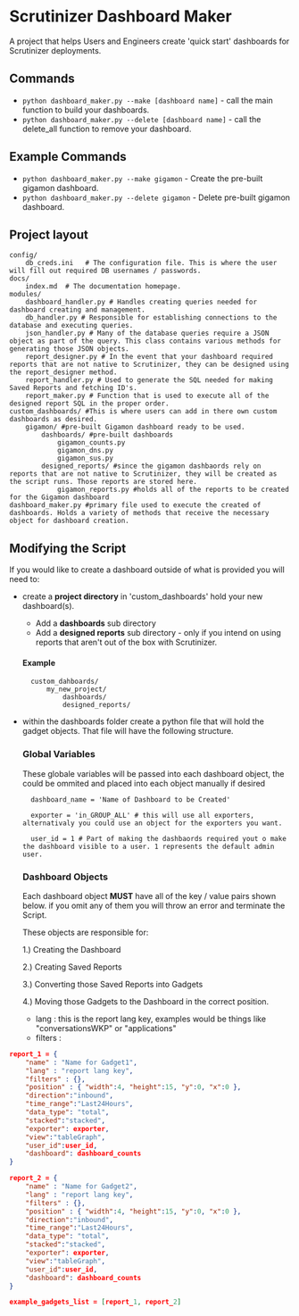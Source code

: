 # Scrutinizer Dashboard Maker

A project that helps Users and Engineers create 'quick start' dashboards for Scrutinizer deployments. 

## Commands


* `python dashboard_maker.py --make [dashboard name]` - call the main function to build your dashboards.
* `python dashboard_maker.py --delete [dashboard name]` - call the delete_all function to remove your dashboard.

## Example Commands 

* `python dashboard_maker.py --make gigamon` - Create the pre-built gigamon dashboard.
* `python dashboard_maker.py --delete gigamon` - Delete pre-built gigamon dashboard.


## Project layout

    config/
        db_creds.ini   # The configuration file. This is where the user will fill out required DB usernames / passwords.
    docs/ 
        index.md  # The documentation homepage.
    modules/
        dashboard_handler.py # Handles creating queries needed for dashboard creating and management. 
        db_handler.py # Responsible for establishing connections to the database and executing queries.
        json_handler.py # Many of the database queries require a JSON object as part of the query. This class contains various methods for generating those JSON objects. 
        report_designer.py # In the event that your dashboard required reports that are not native to Scrutinizer, they can be designed using the report_designer method. 
        report_handler.py # Used to generate the SQL needed for making Saved Reports and fetching ID's. 
        report_maker.py # Function that is used to execute all of the designed report SQL in the proper order. 
    custom_dashboards/ #This is where users can add in there own custom dashboards as desired. 
        gigamon/ #pre-built Gigamon dashboard ready to be used.
            dashboards/ #pre-built dashboards
                gigamon_counts.py 
                gigamon_dns.py
                gigamon_sus.py
            designed_reports/ #since the gigamon dashbaords rely on reports that are not native to Scrutinizer, they will be created as the script runs. Those reports are stored here.
                gigamon_reports.py #holds all of the reports to be created for the Gigamon dashboard
    dashboard_maker.py #primary file used to execute the created of dashboards. Holds a variety of methods that receive the necessary object for dashboard creation.


## Modifying the Script

If you would like to create a dashboard outside of what is provided you will need to:

* create a **project directory** in  'custom_dashboards'  hold your new dashboard(s). 
    * Add a **dashboards** sub directory
    * Add a **designed reports** sub directory - only if you intend on using reports that aren't out of the box with Scrutinizer. 



    #### Example    

        custom_dahboards/
            my_new_project/
                dashboards/
                designed_reports/


* within the dashboards folder create a python file that will hold the gadget objects. That file will have the following structure. 

    ### Global Variables

    These globale variables will be passed into each dashboard object, the could be ommited and placed into each object manually if desired 

        dashboard_name = 'Name of Dashboard to be Created'

        exporter = 'in_GROUP_ALL' # this will use all exporters, alternativaly you could use an object for the exporters you want.

        user_id = 1 # Part of making the dashbaords required yout o make the dashboard visible to a user. 1 represents the default admin user. 

    ### Dashboard Objects

    Each dashboard object <b>MUST</b> have all of the key / value pairs shown below. if you omit any of them you will throw an error and terminate the Script. 
    
    These objects are responsible for: 

    1.) Creating the Dashboard 

    2.) Creating Saved Reports 

    3.) Converting those Saved Reports into Gadgets

    4.) Moving those Gadgets to the Dashboard in the correct position. 

    


    * lang : this is the report lang key, examples would be things like "conversationsWKP" or "applications"
    * filters : 



```json
report_1 = {
    "name" : "Name for Gadget1",    
    "lang" : "report lang key", 
    "filters" : {}, 
    "position" : { "width":4, "height":15, "y":0, "x":0 },
    "direction":"inbound",
    "time_range":"Last24Hours",
    "data_type": "total",
    "stacked":"stacked",
    "exporter": exporter,
    "view":"tableGraph",
    "user_id":user_id,
    "dashboard": dashboard_counts
}

report_2 = {
    "name" : "Name for Gadget2",    
    "lang" : "report lang key", 
    "filters" : {}, 
    "position" : { "width":4, "height":15, "y":0, "x":0 },
    "direction":"inbound",
    "time_range":"Last24Hours",
    "data_type": "total",
    "stacked":"stacked",
    "exporter": exporter,
    "view":"tableGraph",
    "user_id":user_id,
    "dashboard": dashboard_counts
}

example_gadgets_list = [report_1, report_2]
```
    
    

